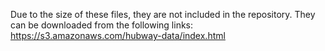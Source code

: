 Due to the size of these files, they are not included in the repository. They can be downloaded from the following links:
https://s3.amazonaws.com/hubway-data/index.html